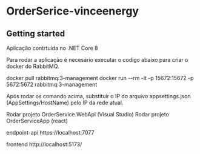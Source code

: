# OrderSerice-vinceenergy

## Getting started

Aplicação contrtuida no .NET Core 8

Para rodar a aplicação é necesário executar o codigo abaixo para criar o docker do RabbitMQ.

docker pull rabbitmq:3-management
docker run --rm  -it -p 15672:15672 -p 5672:5672 rabbitmq:3-management

Após rodar os comando acima, substituir o IP do arquivo appsettings.json (AppSettings/HostName) pelo IP da rede atual.

Rodar projeto OrderService.WebApi (Visual Studio)
Rodar projeto OrderServiceApp (react)

endpoint-api
https://localhost:7077

frontend
http://localhost:5173/



